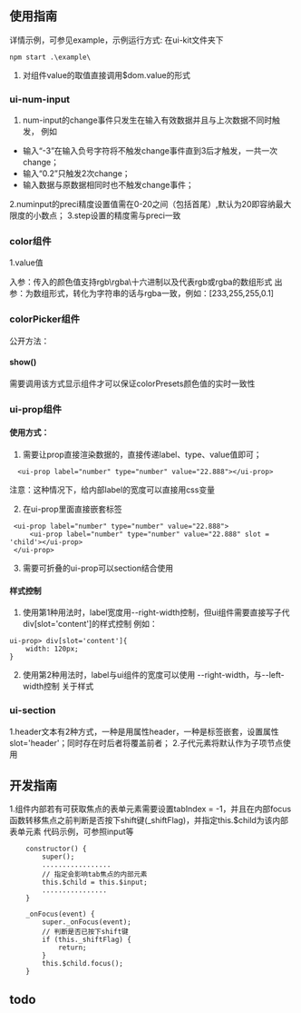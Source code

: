 ## 使用指南

详情示例，可参见example，示例运行方式: 在ui-kit文件夹下
```
npm start .\example\
```

1. 对组件value的取值直接调用$dom.value的形式
### ui-num-input
1. num-input的change事件只发生在输入有效数据并且与上次数据不同时触发，
例如
- 输入“-3”在输入负号字符将不触发change事件直到3后才触发，一共一次change；
- 输入“0.2”只触发2次change；
- 输入数据与原数据相同时也不触发change事件；

2.numinput的preci精度设置值需在0-20之间（包括首尾）,默认为20即容纳最大限度的小数点；
3.step设置的精度需与preci一致
### color组件
1.value值

入参：传入的颜色值支持rgb\rgba\十六进制以及代表rgb或rgba的数组形式
出参：为数组形式，转化为字符串的话与rgba一致，例如：[233,255,255,0.1]

### colorPicker组件

公开方法：
#### show()
需要调用该方式显示组件才可以保证colorPresets颜色值的实时一致性

### ui-prop组件
#### 使用方式：
1. 需要让prop直接渲染数据的，直接传递label、type、value值即可；
```
  <ui-prop label="number" type="number" value="22.888"></ui-prop>
```
注意：这种情况下，给内部label的宽度可以直接用css变量

2. 在ui-prop里面直接嵌套标签

```
 <ui-prop label="number" type="number" value="22.888">
     <ui-prop label="number" type="number" value="22.888" slot = 'child'></ui-prop>
 </ui-prop>
```
3. 需要可折叠的ui-prop可以section结合使用
#### 样式控制
1. 使用第1种用法时，label宽度用--right-width控制，但ui组件需要直接写子代div[slot='content']的样式控制
例如：

```
ui-prop> div[slot='content']{
    width: 120px;
}
```

2. 使用第2种用法时，label与ui组件的宽度可以使用
--right-width，与--left-width控制
关于样式
### ui-section
1.header文本有2种方式，一种是用属性header，一种是标签嵌套，设置属性slot='header'；同时存在时后者将覆盖前者；
2.子代元素将默认作为子项节点使用

## 开发指南


1.组件内部若有可获取焦点的表单元素需要设置tabIndex = -1，并且在内部focus函数转移焦点之前判断是否按下shift键(_shiftFlag)，并指定this.$child为该内部表单元素
代码示例，可参照input等

```
    constructor() {
        super();
        .................
        // 指定会影响tab焦点的内部元素
        this.$child = this.$input;
        ................
    }

    _onFocus(event) {
        super._onFocus(event);
        // 判断是否已按下shift键
        if (this._shiftFlag) {
            return;
        }
        this.$child.focus();
    }
```

## todo